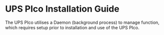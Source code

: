 # UPS PIco Installation Guide

The UPS PIco utilises a Daemon (background process) to manage function, which requires setup prior to installation and use of the UPS PIco.
